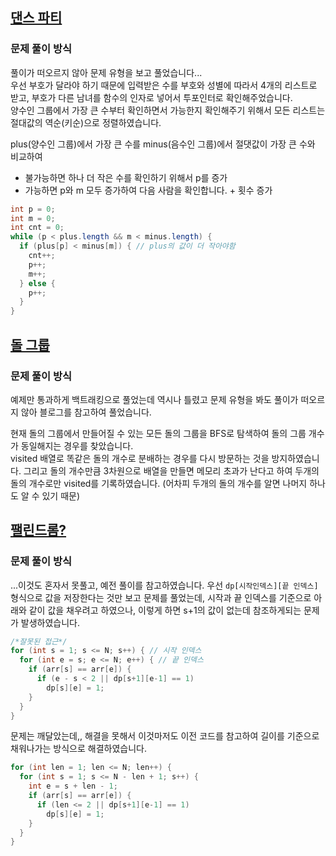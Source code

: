 ## [댄스 파티](https://www.acmicpc.net/problem/2831)
### 문제 풀이 방식
풀이가 떠오르지 않아 문제 유형을 보고 풀었습니다...  
우선 부호가 달라야 하기 때문에 입력받은 수를 부호와 성별에 따라서 4개의 리스트로 받고, 부호가 다른 남녀를 함수의 인자로 넣어서 투포인터로 확인해주었습니다.  
양수인 그룹에서 가장 큰 수부터 확인하면서 가능한지 확인해주기 위해서 모든 리스트는 절대값의 역순(키순)으로 정렬하였습니다.

plus(양수인 그룹)에서 가장 큰 수를 minus(음수인 그룹)에서 절댓값이 가장 큰 수와 비교하여
- 불가능하면 하나 더 작은 수를 확인하기 위해서 p를 증가
- 가능하면 p와 m 모두 증가하여 다음 사람을 확인합니다. + 횟수 증가

```java
int p = 0;
int m = 0;
int cnt = 0;
while (p < plus.length && m < minus.length) {
  if (plus[p] < minus[m]) { // plus의 값이 더 작아야함
    cnt++;
    p++;
    m++;
  } else {
    p++;
  }
}
```

## [돌 그룹](https://www.acmicpc.net/problem/12886)
### 문제 풀이 방식
예제만 통과하게 백트래킹으로 풀었는데 역시나 틀렸고 문제 유형을 봐도 풀이가 떠오르지 않아 블로그를 참고하여 풀었습니다.

현재 돌의 그룹에서 만들어질 수 있는 모든 돌의 그룹을 BFS로 탐색하여 돌의 그룹 개수가 동일해지는 경우를 찾았습니다.  
visited 배열로 똑같은 돌의 개수로 분배하는 경우를 다시 방문하는 것을 방지하였습니다. 그리고 돌의 개수만큼 3차원으로 배열을 만들면 메모리 초과가 난다고 하여 두개의 돌의 개수로만 visited를 기록하였습니다. (어차피 두개의 돌의 개수를 알면 나머지 하나도 알 수 있기 때문)


## [팰린드롬?](https://www.acmicpc.net/problem/10942)
### 문제 풀이 방식
...이것도 혼자서 못풀고, 예전 풀이를 참고하였습니다.
우선 `dp[시작인덱스][끝 인덱스]` 형식으로 값을 저장한다는 것만 보고 문제를 풀었는데,
시작과 끝 인덱스를 기준으로 아래와 같이 값을 채우려고 하였으나, 이렇게 하면 s+1의 값이 없는데 참조하게되는 문제가 발생하였습니다.

```java
/*잘못된 접근*/
for (int s = 1; s <= N; s++) { // 시작 인덱스
  for (int e = s; e <= N; e++) { // 끝 인덱스
    if (arr[s] == arr[e]) {
      if (e - s < 2 || dp[s+1][e-1] == 1)
        dp[s][e] = 1;
    }
  }
}
```

문제는 깨달았는데,, 해결을 못해서 이것마저도 이전 코드를 참고하여 길이를 기준으로 채워나가는 방식으로 해결하였습니다.
```java
for (int len = 1; len <= N; len++) {
  for (int s = 1; s <= N - len + 1; s++) {
    int e = s + len - 1;
    if (arr[s] == arr[e]) {
      if (len <= 2 || dp[s+1][e-1] == 1) 
        dp[s][e] = 1;
    }
  }
}
```